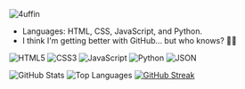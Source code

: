 <img src="https://komarev.com/ghpvc/?username=4uffin" alt="4uffin" />

- Languages: HTML, CSS, JavaScript, and Python.
- I think I'm getting better with GitHub... but who knows? 🤷‍♂️

![HTML5](https://img.shields.io/badge/HTML5-E34F26?style=for-the-badge&logo=html5&logoColor=white)
![CSS3](https://img.shields.io/badge/CSS3-1572B6?style=for-the-badge&logo=css3&logoColor=white)
![JavaScript](https://img.shields.io/badge/JavaScript-F7DF1E?style=for-the-badge&logo=javascript&logoColor=black)
![Python](https://img.shields.io/badge/Python-3776AB?style=for-the-badge&logo=python&logoColor=white)
![JSON](https://img.shields.io/badge/Data%20Format-JSON-blue?style=for-the-badge)

![GitHub Stats](https://github-readme-stats.vercel.app/api?username=4uffin&theme=dark&show_icons=true&hide_border=true&count_private=true) ![Top Languages](https://github-readme-stats.vercel.app/api/top-langs/?username=4uffin&theme=dark&show_icons=true&hide_border=true&layout=compact) [![GitHub Streak](https://github-readme-streak-stats.herokuapp.com/?user=4uffin&theme=dark)](https://git.io/streak-stats)
